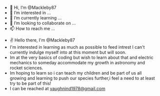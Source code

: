 - 👋 Hi, I’m @Mackleby87
- 👀 I’m interested in ...
- 🌱 I’m currently learning ...
- 💞️ I’m looking to collaborate on ...
- 📫 How to reach me ...

<!---
Mackleby87/Mackleby87 is a ✨ special ✨ repository because its `README.md` (this file) appears on your GitHub profile.
You can click the Preview link to take a look at your changes.
--->
- ✌️ Hello there, I'm @Mackleby87
-  I'm interested in learning as much as possible to feed intrest I can't currently indulge myself into at this moment but will soon.
-  Im at the very basics of coding but wish to learn about that and electric mechanics to someday accommodate my growth in astronomy and rocket sciences.
-  Im hoping to learn so i can teach my children and be
   part of us all growing and learning to push our species further,i feel a need to at least try to be part of this!
-  I can be reached at vaughnind1978@gmail.com 
